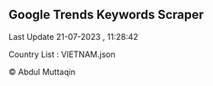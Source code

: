 

## Google Trends Keywords Scraper 
 
Last Update 21-07-2023 , 11:28:42

Country List :
VIETNAM.json



© Abdul Muttaqin 
